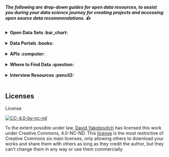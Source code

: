 ##### The following are drop-down guides for open data resources, to assist you during your data science journey for creating projects and accessing open source data recommendations.  :thumbsup:

<details>
  <summary><strong>Open Data Sets :bar_chart:</strong></summary>

0. [Google Datasets](https://toolbox.google.com/datasetsearch)
1. [Data is Plural](https://docs.google.com/spreadsheets/d/1wZhPLMCHKJvwOkP4juclhjFgqIY8fQFMemwKL2c64vk/edit#gid=0)
2. [India Open Data Gov](https://data.gov.in/)
3. [Canada Open Data Gov](http://open.canada.ca/en)
4. [US Open Data Gov](https://www.data.gov/)
5. [Quandl Financial Data](https://www.quandl.com/search?query=)
6. [UCI Machine Learning Datasets](https://archive.ics.uci.edu/ml/datasets.html)
7. [Gapminder](https://www.gapminder.org/data/)
8. [FiveThirtyEight](https://github.com/fivethirtyeight/data)
9. [DataPortals](http://dataportals.org/)
10. [world](https://data.world/)
11. [Wikipedia ML Listings](https://en.wikipedia.org/wiki/List_of_datasets_for_machine_learning_research)
12. [Cool Datasets on Twitter](https://twitter.com/CoolDatasets)
13. [Public Data Science Datasets](https://datascience.pushpullfork.com/Datasets)
14. [OpenML](https://www.openml.org/search?type=data)
15. [Github: Awesome Public Datasets](https://github.com/caesar0301/awesome-public-datasets)
16. [Kaggle Datasets](https://www.kaggle.com/datasets)
17. [https://data.ny.gov/](https://data.ny.gov/)
18. [Open Data Monitor](https://opendatamonitor.eu/frontend/web/index.php?r=dashboard%2Findex)
19. [AWS Datasets](https://aws.amazon.com/public-datasets/)
20. [Common Crawl](http://commoncrawl.org/the-data/tutorials/)
21. [Socrata](https://opendata.socrata.com/browse?limitTo=datasets&amp;utf8=%E2%9C%93)
22. [S. Census](http://www.census.gov/data.html)
23. [European Union Open Data Portal](http://open-data.europa.eu/en/data/)
24. [UN Data](http://data.un.org/)
25. [CIA Data](https://www.cia.gov/library/publications/the-world-factbook/)
26. [HealthData](http://www.healthdata.gov/)
27. [California Data](http://data.ca.gov/)
28. [Google Public Data](https://www.google.com/publicdata/directory )
29. [Flowing Data](http://flowingdata.com/category/statistics/data-sources/)
30. [More Data Sets](https://gengo.ai/articles/the-50-best-free-datasets-for-machine-learning/)
31. [NLP Data sets](https://gengo.ai/articles/the-best-25-datasets-for-natural-language-processing/)
</details>
<br>
<details>
  <summary><strong>Data Portals :books:</strong></summary>
  
1. [Github Code Search](http://jakubdziworski.github.io/tools/2016/08/26/github-code-advances-search-programmers-goldmine.html)
2. [Public Data](http://kevinchai.net/dataset)
3. [Open Source Sports](http://www.opensourcesports.com/)
</details>
<br>
<details>
  <summary><strong>APIs :computer:</strong></summary>
  
1. [Public APIs](https://github.com/toddmotto/public-apis)
2. [Programmable Web](https://www.programmableweb.com/)
3. [Zillow](https://www.zillow.com/howto/api/APIOverview.htm)
4. [Wikipedia](https://www.mediawiki.org/wiki/API:Main_page)
5. [Google Scholar](https://github.com/ckreibich/scholar.py)
6.  [Reddit](https://www.reddit.com/dev/api)
7.  [Twitter](https://www.programmableweb.com/api/twitter)
8.  [Alpha-Vantage](https://www.alphavantage.co/documentation/)
9. [More APIs](https://www.reddit.com/r/webdev/comments/3wrswc/what_are_some_fun_apis_to_play_with/?st=j62tehhm&amp;sh=02579ee6)
10. [Python APIs](http://www.pythonforbeginners.com/api/list-of-python-apis)
11. [Python Wrappers APIs](https://github.com/realpython/list-of-python-api-wrappers)
</details>
<br>
<details>
  <summary><strong>Where to Find Data :question:</strong></summary>
  
1. [Quora](https://www.quora.com/Where-can-I-find-large-datasets-open-to-the-public)
</details>


<br>
<details>
  <summary><strong>Interview Resources :pencil2:</strong></summary>
  
1. :book: [Cracking the Coding Interview](https://www.amazon.com/Cracking-Coding-Interview-Programming-Questions/dp/0984782850
) 
2. :clipboard: [Tech Interview Handbook](https://github.com/yangshun/tech-interview-handbook)
3. :scroll: [Interview Cake](https://www.interviewcake.com/)
</details>
<br>

## Licenses
License

[![CC-4.0-by-nc-nd](https://licensebuttons.net/l/by-nc-nd/3.0/88x31.png)](https://creativecommons.org/licenses/by-nc-nd/4.0/)

To the extent possible under law, [David Yakobovitch](http://davidyakobovitch.com/) has licensed this work under Creative Commons, 4.0-NC-ND.  This [license](https://creativecommons.org/licenses/by-nc-nd/4.0/) is the most restrictive of Creative Commons six main licenses, only allowing others to download your works and share them with others as long as they credit the author, but they can’t change them in any way or use them commercially.

